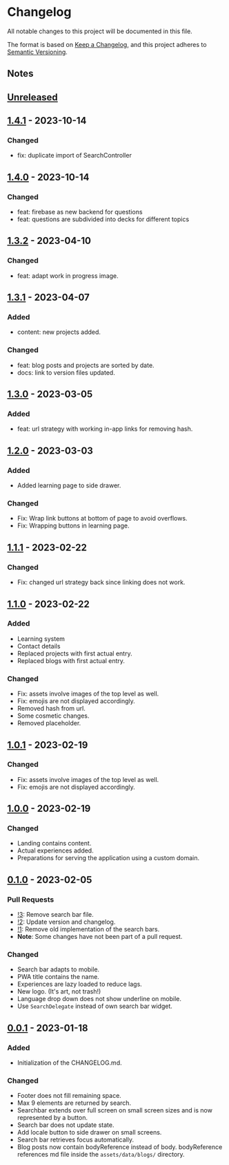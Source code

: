 # Changelog

All notable changes to this project will be documented in this file.

The format is based on [Keep a Changelog](https://keepachangelog.com/en/1.0.0/),
and this project adheres to [Semantic Versioning](https://semver.org/spec/v2.0.0.html).

## Notes

## [Unreleased]

## [1.4.1] - 2023-10-14

### Changed
- fix: duplicate import of SearchController

## [1.4.0] - 2023-10-14

### Changed
- feat: firebase as new backend for questions
- feat: questions are subdivided into decks for different topics

## [1.3.2] - 2023-04-10

### Changed
- feat: adapt work in progress image.

## [1.3.1] - 2023-04-07

### Added
- content: new projects added.

### Changed
- feat: blog posts and projects are sorted by date.
- docs: link to version files updated.

## [1.3.0] - 2023-03-05

### Added
- feat: url strategy with working in-app links for removing hash.

## [1.2.0] - 2023-03-03

### Added
- Added learning page to side drawer.

### Changed
- Fix: Wrap link buttons at bottom of page to avoid overflows.
- Fix: Wrapping buttons in learning page.

## [1.1.1] - 2023-02-22

### Changed
- Fix: changed url strategy back since linking does not work.

## [1.1.0] - 2023-02-22

### Added
- Learning system
- Contact details
- Replaced projects with first actual entry.
- Replaced blogs with first actual entry.

### Changed
- Fix: assets involve images of the top level as well.
- Fix: emojis are not displayed accordingly.
- Removed hash from url.
- Some cosmetic changes.
- Removed placeholder.

## [1.0.1] - 2023-02-19

### Changed
- Fix: assets involve images of the top level as well.
- Fix: emojis are not displayed accordingly.

## [1.0.0] - 2023-02-19

### Changed
- Landing contains content.
- Actual experiences added.
- Preparations for serving the application using a custom domain.

## [0.1.0] - 2023-02-05

### Pull Requests
- [!3](https://github.com/Ronho/personal-website/pull/3): Remove search bar file.
- [!2](https://github.com/Ronho/personal-website/pull/2): Update version and changelog.
- [!1](https://github.com/Ronho/personal-website/pull/1): Remove old implementation of the search
bars.
- **Note**: Some changes have not been part of a pull request.

### Changed

- Search bar adapts to mobile.
- PWA title contains the name.
- Experiences are lazy loaded to reduce lags.
- New logo. (It's art, not trash!)
- Language drop down does not show underline on mobile.
- Use `SearchDelegate` instead of own search bar widget.

## [0.0.1] - 2023-01-18

### Added

- Initialization of the CHANGELOG.md.

### Changed

- Footer does not fill remaining space.
- Max 9 elements are returned by search.
- Searchbar extends over full screen on small screen sizes and is now represented by a button.
- Search bar does not update state.
- Add locale button to side drawer on small screens.
- Search bar retrieves focus automatically.
- Blog posts now contain bodyReference instead of body. bodyReference references md file inside the
`assets/data/blogs/` directory.

[unreleased]: https://github.com/Ronho/personal-website/compare/v1.4.1...HEAD
[1.4.1]: https://github.com/Ronho/personal-website/tree/v1.4.1
[1.4.0]: https://github.com/Ronho/personal-website/tree/v1.4.0
[1.3.2]: https://github.com/Ronho/personal-website/tree/v1.3.2
[1.3.1]: https://github.com/Ronho/personal-website/tree/v1.3.1
[1.3.0]: https://github.com/Ronho/personal-website/tree/v1.3.0
[1.2.0]: https://github.com/Ronho/personal-website/tree/v1.2.0
[1.1.1]: https://github.com/Ronho/personal-website/tree/v1.1.1
[1.1.0]: https://github.com/Ronho/personal-website/tree/v1.1.0
[1.0.1]: https://github.com/Ronho/personal-website/tree/v1.0.1
[1.0.0]: https://github.com/Ronho/personal-website/tree/v1.0.0
[0.1.0]: https://github.com/Ronho/personal-website/tree/v0.1.0
[0.0.1]: https://github.com/Ronho/personal-website/tree/v0.0.1